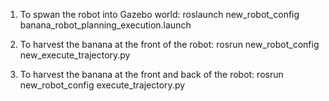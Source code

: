 1. To spwan the robot into Gazebo world:
  roslaunch new_robot_config banana_robot_planning_execution.launch
  
2. To harvest the banana at the front of the robot:
  rosrun new_robot_config new_execute_trajectory.py
  
3. To harvest the banana at the front and back of the robot:
  rosrun new_robot_config execute_trajectory.py
